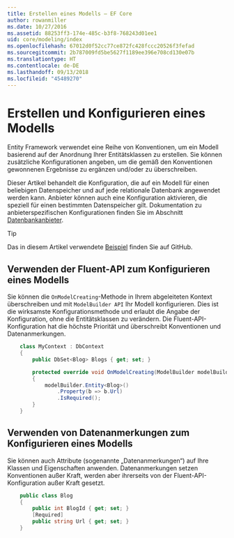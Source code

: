 ```yaml
---
title: Erstellen eines Modells – EF Core
author: rowanmiller
ms.date: 10/27/2016
ms.assetid: 88253ff3-174e-485c-b3f8-768243d01ee1
uid: core/modeling/index
ms.openlocfilehash: 67012d0f52cc77ce872fc428fccc20526f3fefad
ms.sourcegitcommit: 2b787009fd5be5627f1189ee396e708cd130e07b
ms.translationtype: HT
ms.contentlocale: de-DE
ms.lasthandoff: 09/13/2018
ms.locfileid: "45489270"
---
```

# <a name="creating-and-configuring-a-model"></a>Erstellen und Konfigurieren eines Modells

Entity Framework verwendet eine Reihe von Konventionen, um ein Modell basierend auf der Anordnung Ihrer Entitätsklassen zu erstellen. Sie können zusätzliche Konfigurationen angeben, um die gemäß den Konventionen gewonnenen Ergebnisse zu ergänzen und/oder zu überschreiben.

Dieser Artikel behandelt die Konfiguration, die auf ein Modell für einen beliebigen Datenspeicher und auf jede relationale Datenbank angewendet werden kann. Anbieter können auch eine Konfiguration aktivieren, die speziell für einen bestimmten Datenspeicher gilt. Dokumentation zu anbieterspezifischen Konfigurationen finden Sie im Abschnitt [Datenbankanbieter](../providers/index.md).

> [!TIP]  
> Das in diesem Artikel verwendete [Beispiel](https://github.com/aspnet/EntityFramework.Docs/tree/master/samples) finden Sie auf GitHub.

## <a name="use-fluent-api-to-configure-a-model"></a>Verwenden der Fluent-API zum Konfigurieren eines Modells

Sie können die `OnModelCreating`-Methode in Ihrem abgeleiteten Kontext überschreiben und mit `ModelBuilder API` Ihr Modell konfigurieren. Dies ist die wirksamste Konfigurationsmethode und erlaubt die Angabe der Konfiguration, ohne die Entitätsklassen zu verändern. Die Fluent-API-Konfiguration hat die höchste Priorität und überschreibt Konventionen und Datenanmerkungen.

<!-- [!code-csharp[Main](samples/core/Modeling/FluentAPI/Samples/Required.cs?range=5-15&highlight=5-10)] -->

``` csharp
    class MyContext : DbContext
    {
        public DbSet<Blog> Blogs { get; set; }

        protected override void OnModelCreating(ModelBuilder modelBuilder)
        {
            modelBuilder.Entity<Blog>()
                .Property(b => b.Url)
                .IsRequired();
        }
    }
```

## <a name="use-data-annotations-to-configure-a-model"></a>Verwenden von Datenanmerkungen zum Konfigurieren eines Modells

Sie können auch Attribute (sogenannte „Datenanmerkungen“) auf Ihre Klassen und Eigenschaften anwenden. Datenanmerkungen setzen Konventionen außer Kraft, werden aber ihrerseits von der Fluent-API-Konfiguration außer Kraft gesetzt.

<!-- [!code-csharp[Main](samples/core/Modeling/DataAnnotations/Samples/Required.cs?range=11-16&highlight=4)] -->
``` csharp
    public class Blog
    {
        public int BlogId { get; set; }
        [Required]
        public string Url { get; set; }
    }
```
